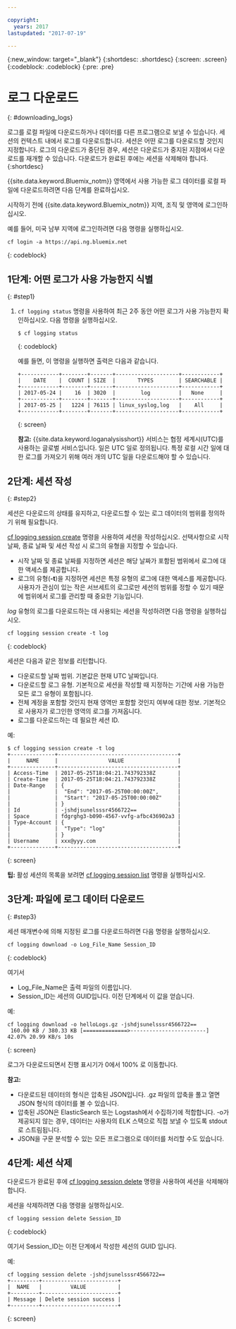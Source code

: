 ```yaml
---

copyright:
  years: 2017
lastupdated: "2017-07-19"

---
```


{:new_window: target="_blank"}
{:shortdesc: .shortdesc}
{:screen: .screen}
{:codeblock: .codeblock}
{:pre: .pre}

# 로그 다운로드
{: #downloading_logs}

로그를 로컬 파일에 다운로드하거나 데이터를 다른 프로그램으로 보낼 수 있습니다. 세션의 컨텍스트 내에서 로그를 다운로드합니다. 세션은 어떤 로그를 다운로드할 것인지 지정합니다. 로그의 다운로드가 중단된 경우, 세션은 다운로드가 중지된 지점에서 다운로드를 재개할 수 있습니다. 다운로드가 완료된 후에는 세션을 삭제해야 합니다.
{:shortdesc}

{{site.data.keyword.Bluemix_notm}} 영역에서 사용 가능한 로그 데이터를 로컬 파일에 다운로드하려면 다음 단계를 완료하십시오. 

시작하기 전에 {{site.data.keyword.Bluemix_notm}} 지역, 조직 및 영역에 로그인하십시오.  

예를 들어, 미국 남부 지역에 로그인하려면 다음 명령을 실행하십시오.
	
```
cf login -a https://api.ng.bluemix.net
```
{: codeblock}

## 1단계: 어떤 로그가 사용 가능한지 식별
{: #step1}

1. `cf logging status` 명령을 사용하여 최근 2주 동안 어떤 로그가 사용 가능한지 확인하십시오. 다음 명령을 실행하십시오.

    ```
    $ cf logging status
    ```
    {: codeblock}
    
    예를 들면, 이 명령을 실행하면 출력은 다음과 같습니다. 
    
    ```
    +------------+--------+-------+--------------------+------------+
    |    DATE    |  COUNT | SIZE  |       TYPES        | SEARCHABLE |
    +------------+--------+-------+--------------------+------------+
    | 2017-05-24 |    16  | 3020  |        log         |   None     |
    +------------+--------+-------+--------------------+------------+
    | 2017-05-25 |   1224 | 76115 | linux_syslog,log   |    All     |
    +------------+--------+-------+--------------------+------------+
    ```
    {: screen}

    **참고:** {{site.data.keyword.loganalysisshort}} 서비스는 협정 세계시(UTC)를 사용하는 글로벌 서비스입니다. 일은 UTC 일로 정의됩니다. 특정 로컬 시간 일에 대한 로그를 가져오기 위해 여러 개의 UTC 일을 다운로드해야 할 수 있습니다.


## 2단계: 세션 작성
{: #step2}

세션은 다운로드의 상태를 유지하고, 다운로드할 수 있는 로그 데이터의 범위를 정의하기 위해 필요합니다. 

[cf logging session create](/docs/services/CloudLogAnalysis/reference/logging_cli.html#session_create) 명령을 사용하여 세션을 작성하십시오. 선택사항으로 시작 날짜, 종료 날짜 및 세션 작성 시 로그의 유형을 지정할 수 있습니다.   

* 시작 날짜 및 종료 날짜를 지정하면 세션은 해당 날짜가 포함된 범위에서 로그에 대한 액세스를 제공합니다. 
* 로그의 유형(**-t**)을 지정하면 세션은 특정 유형의 로그에 대한 액세스를 제공합니다. 사용자가 관심이 있는 작은 서브세트의 로그로만 세션의 범위를 정할 수 있기 때문에 범위에서 로그를 관리할 때 중요한 기능입니다. 

*log* 유형의 로그를 다운로드하는 데 사용되는 세션을 작성하려면 다음 명령을 실행하십시오. 

```
cf logging session create -t log
```
{: codeblock}

세션은 다음과 같은 정보를 리턴합니다. 

* 다운로드할 날짜 범위. 기본값은 현재 UTC 날짜입니다.
* 다운로드할 로그 유형. 기본적으로 세션을 작성할 때 지정하는 기간에 사용 가능한 모든 로그 유형이 포함됩니다.  
* 전체 계정을 포함할 것인지 현재 영역만 포함할 것인지 여부에 대한 정보. 기본적으로 사용자가 로그인한 영역의 로그를 가져옵니다.
* 로그를 다운로드하는 데 필요한 세션 ID.

예: 

```
$ cf logging session create -t log     
+--------------+--------------------------------------+
|     NAME     |                VALUE                 |
+--------------+--------------------------------------+
| Access-Time  | 2017-05-25T18:04:21.743792338Z       |
| Create-Time  | 2017-05-25T18:04:21.743792338Z       |
| Date-Range   | {                                    |
|              |  "End": "2017-05-25T00:00:00Z",      |
|              |  "Start": "2017-05-25T00:00:00Z"     |
|              | }                                    |
| Id           | -jshdjsunelsssr4566722==             |
| Space        | fdgrghg3-b090-4567-vvfg-afbc436902a3 |
| Type-Account | {                                    |
|              |  "Type": "log"                       |
|              | }                                    |
| Username     | xxx@yyy.com                          |
+--------------+--------------------------------------+
```
{: screen}

**팁:** 활성 세션의 목록을 보려면 [cf logging session list](/docs/services/CloudLogAnalysis/reference/logging_cli.html#session_list) 명령을 실행하십시오.

## 3단계: 파일에 로그 데이터 다운로드
{: #step3}

세션 매개변수에 의해 지정된 로그를 다운로드하려면 다음 명령을 실행하십시오.

```
cf logging download -o Log_File_Name Session_ID
```
{: codeblock}

여기서

* Log_File_Name은 출력 파일의 이름입니다.
* Session_ID는 세션의 GUID입니다. 이전 단계에서 이 값을 얻습니다.

예: 

```
cf logging download -o helloLogs.gz -jshdjsunelsssr4566722==
 160.00 KB / 380.33 KB [==============>------------------------]  42.07% 20.99 KB/s 10s
```
{: screen}

로그가 다운로드되면서 진행 표시기가 0에서 100% 로 이동합니다.

**참고:** 

* 다운로드된 데이터의 형식은 압축된 JSON입니다. .gz 파일의 압축을 풀고 열면 JSON 형식의 데이터를 볼 수 있습니다.  
* 압축된 JSON은 ElasticSearch 또는 Logstash에서 수집하기에 적합합니다. -o가 제공되지 않는 경우, 데이터는 사용자의 ELK 스택으로 직접 보낼 수 있도록 stdout로 스트림됩니다.
* JSON을 구문 분석할 수 있는 모든 프로그램으로 데이터를 처리할 수도 있습니다. 

## 4단계: 세션 삭제

다운로드가 완료된 후에 [cf logging session delete](/docs/services/CloudLogAnalysis/reference/logging_cli.html#session_delete) 명령을 사용하여 세션을 삭제해야 합니다. 

세션을 삭제하려면 다음 명령을 실행하십시오.

```
cf logging session delete Session_ID
```
{: codeblock}

여기서 Session_ID는 이전 단계에서 작성한 세션의 GUID 입니다.

예: 

```
cf logging session delete -jshdjsunelsssr4566722==
+---------+------------------------+
|  NAME   |         VALUE          |
+---------+------------------------+
| Message | Delete session success |
+---------+------------------------+
```
{: screen}




